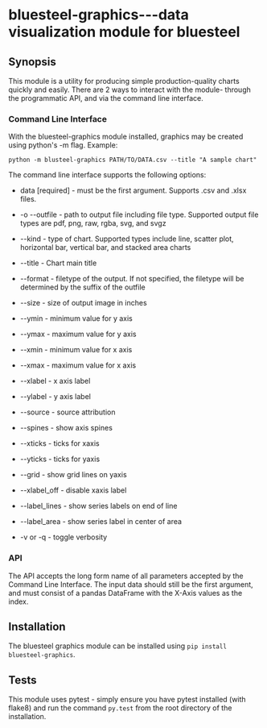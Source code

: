 # bluesteel-graphics---data visualization module for bluesteel


## Synopsis
This module is a utility for producing simple production-quality charts quickly and easily. There are 2 ways to interact with the module- through the programmatic API, and via the command line interface.

### Command Line Interface
With the bluesteel-graphics module installed, graphics may be created using python's -m flag. Example:

    python -m blusteel-graphics PATH/TO/DATA.csv --title "A sample chart"
The command line interface supports the following options:


* data [required] - must be the first argument. Supports .csv and .xlsx files.
* -o --outfile - path to output file including file type. Supported output file types are
    pdf, png, raw, rgba, svg, and svgz
* --kind - type of chart. Supported types include line, scatter plot, horizontal bar,
    vertical bar, and stacked area charts
* --title - Chart main title
* --format - filetype of the output. If not specified, the filetype will be determined
    by the suffix of the outfile
* --size - size of output image in inches
* --ymin - minimum value for y axis
* --ymax - maximum value for y axis
* --xmin - minimum value for x axis
* --xmax - maximum value for x axis
* --xlabel - x axis label
* --ylabel - y axis label
* --source - source attribution
* --spines - show axis spines
* --xticks - ticks for xaxis
* --yticks - ticks for yaxis
* --grid - show grid lines on yaxis
* --xlabel_off - disable xaxis label
* --label_lines - show series labels on end of line
* --label_area - show series label in center of area

* -v or -q - toggle verbosity



### API
The API accepts the long form name of all parameters accepted by the Command Line Interface. The input data should still be the first argument, and must consist of a pandas DataFrame with the X-Axis values as the index.


## Installation

The bluesteel graphics module can be installed using `pip install bluesteel-graphics`.

## Tests
This module uses pytest - simply ensure you have pytest installed (with flake8) and run the command `py.test` from the root directory of the installation.

